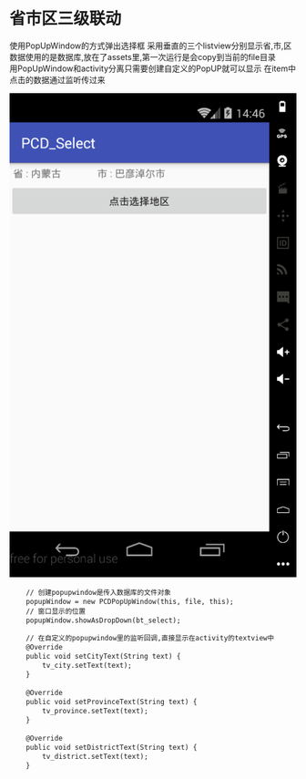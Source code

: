 省市区三级联动
============

使用PopUpWindow的方式弹出选择框
采用垂直的三个listview分别显示省,市,区<br>
数据使用的是数据库,放在了assets里,第一次运行是会copy到当前的file目录<br>
用PopUpWindow和activity分离只需要创建自定义的PopUP就可以显示
在item中点击的数据通过监听传过来

![gif](https://github.com/phoche/PCD_Linkage/blob/master/art/pcd.gif)

```
	// 创建popupwindow是传入数据库的文件对象
	popupWindow = new PCDPopUpWindow(this, file, this);
    // 窗口显示的位置
    popupWindow.showAsDropDown(bt_select);

```

```
	// 在自定义的popupwindow里的监听回调,直接显示在activity的textview中
	@Override
    public void setCityText(String text) {
        tv_city.setText(text);
    }

    @Override
    public void setProvinceText(String text) {
        tv_province.setText(text);
    }

    @Override
    public void setDistrictText(String text) {
        tv_district.setText(text);
    }
```
